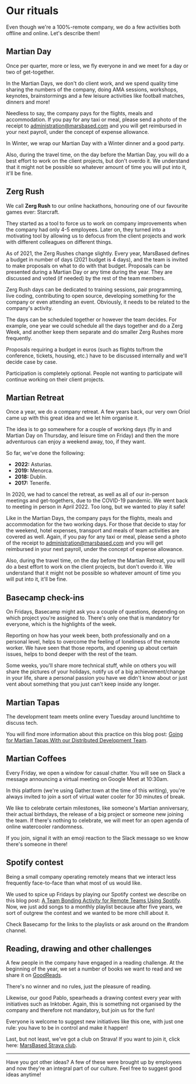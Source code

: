 # Our rituals

Even though we're a 100%-remote company, we do a few activities both offline and online. Let's describe them!

## Martian Day

Once per quarter, more or less, we fly everyone in and we meet for a day or two of get-together.

In the Martian Days, we don't do client work, and we spend quality time sharing the numbers of the company, doing AMA sessions, workshops, keynotes, brainstormings and a few leisure activities like football matches, dinners and more!

Needless to say, the company pays for the flights, meals and accommodation. If you pay for any taxi or meal, please send a photo of the receipt to administration@marsbased.com and you will get reimbursed in your next payroll, under the concept of expense allowance.  

In Winter, we wrap our Martian Day with a Winter dinner and a good party.

Also, during the travel time, on the day before the Martian Day, you will do a best effort to work on the client projects, but don't overdo it. We understand that it might not be possible so whatever amount of time you will put into it, it'll be fine.

## Zerg Rush

We call __Zerg Rush__ to our online hackathons, honouring one of our favourite games ever: Starcraft.

They started as a tool to force us to work on company improvements when the company had only 4-5 employees. Later on, they turned into a motivating tool by allowing us to defocus from the client projects and work with different colleagues on different things.

As of 2021, the Zerg Rushes change slightly. Every year, MarsBased defines a budget in number of days (2021 budget is 4 days), and the team is invited to make proposals on what to do with that budget. Proposals can be presented during a Martian Day or any time during the year. They are discussed and voted (if needed) by the rest of the team members. 

Zerg Rush days can be dedicated to training sessions, pair programming, live coding, contributing to open source, developing something for the company or even attending an event. Obviously, it needs to be related to the company's activity. 

The days can be scheduled together or however the team decides. For example, one year we could schedule all the days together and do a Zerg Week, and another keep them separate and do smaller Zerg Rushes more frequently.

Proposals requiring a budget in euros (such as flights to/from the conference, tickets, housing, etc.) have to be discussed internally and we'll decide case by case. 

Participation is completely optional. People not wanting to participate will continue working on their client projects.

## Martian Retreat

Once a year, we do a company retreat. A few years back, our very own Oriol came up with this great idea and we let him organise it.

The idea is to go somewhere for a couple of working days (fly in and Martian Day on Thursday, and leisure time on Friday) and then the more adventurous can enjoy a weekend away, too, if they want.

So far, we've done the following:

* __2022:__ Asturias.
* __2019:__ Menorca.
* __2018:__ Dublin.
* __2017:__ Tenerife.

In 2020, we had to cancel the retreat, as well as all of our in-person meetings and get-togethers, due to the COVID-19 pandemic. We went back to meeting in person in April 2022. Too long, but we wanted to play it safe!

Like in the Martian Days, the company pays for the flights, meals and accommodation for the two working days. For those that decide to stay for the weekend, hotel expenses, transport and meals of team activities are covered as well. Again, if you pay for any taxi or meal, please send a photo of the receipt to administration@marsbased.com and you will get reimbursed in your next payroll, under the concept of expense allowance.

Also, during the travel time, on the day before the Martian Retreat, you will do a best effort to work on the client projects, but don't overdo it. We understand that it might not be possible so whatever amount of time you will put into it, it'll be fine.

## Basecamp check-ins

On Fridays, Basecamp might ask you a couple of questions, depending on which project you're assigned to. There's only one that is mandatory for everyone, which is the highlights of the week.

Reporting on how has your week been, both professionally and on a personal level, helps to overcome the feeling of loneliness of the remote worker. We have seen that those reports, and opening up about certain issues, helps to bond deeper with the rest of the team.

Some weeks, you'll share more technical stuff, while on others you will share the pictures of your holidays, notify us of a big achievement/change in your life, share a personal passion you have we didn't know about or just vent about something that you just can't keep inside any longer.

## Martian Tapas

The development team meets online every Tuesday around lunchtime to discuss tech.

You will find more information about this practice on this blog post: [Going for Martian Tapas With our Distributed Development Team](https://marsbased.com/blog/2018/12/10/martian-tapas-remote-dev-team/).

## Martian Coffees

Every Friday, we open a window for casual chatter. You will see on Slack a message announcing a virtual meeting on Google Meet at 10:30am.

In this platform (we're using Gather.town at the time of this writing), you're always invited to join a sort of virtual water cooler for 30 minutes of break.

We like to celebrate certain milestones, like someone's Martian anniversary, their actual birthdays, the release of a big project or someone new joining the team. If there's nothing to celebrate, we will meet for an open agenda of online watercooler randomness.

If you join, signal it with an emoji reaction to the Slack message so we know there's someone in there!

## Spotify contest

Being a small company operating remotely means that we interact less frequently face-to-face than what most of us would like.

We used to spice up Fridays by playing our Spotify contest we describe on this blog post: [A Team Bonding Activity for Remote Teams Using Spotify](https://marsbased.com/blog/2019/04/29/team-bonding-activity-remote-teams-using-spotify/). Now, we just add songs to a monthly playlist because after five years, we sort of outgrew the contest and we wanted to be more chill about it.

Check Basecamp for the links to the playlists or ask around on the #random channel.

## Reading, drawing and other challenges

A few people in the company have engaged in a reading challenge. At the beginning of the year, we set a number of books we want to read and we share it on [GoodReads](https://goodreads.com).

There's no winner and no rules, just the pleasure of reading.

Likewise, our good Pablo, spearheads a drawing contest every year with initiatives such as Inktober. Again, this is something not organised by the company and therefore not mandatory, but join us for the fun!

Everyone is welcome to suggest new initiatives like this one, with just one rule: you have to be in control and make it happen!

Last, but not least, we've got a club on Strava! If you want to join it, click here: <a href="https://www.strava.com/clubs/martians" title="MarsBased Strava" target="_blank">MarsBased Strava club</a>.

---

Have you got other ideas? A few of these were brought up by employees and now they're an integral part of our culture. Feel free to suggest good ideas anytime!



